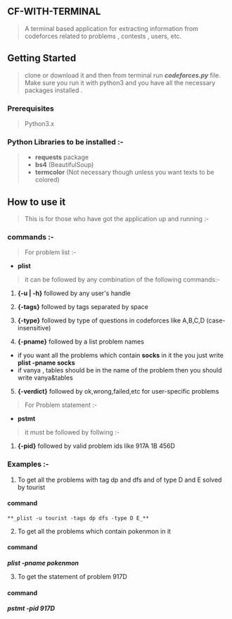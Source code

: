 ## **CF-WITH-TERMINAL**

> A terminal based application for extracting information from codeforces related to problems , contests , users, etc.

## Getting  Started
> clone or download it and then from terminal run **_codeforces.py_** file.  
Make sure you run it with python3 and you have all the necessary packages installed .

### **Prerequisites**
>   Python3.x

### Python Libraries to be installed :-
> * **requests** package
> * **bs4** (BeautifulSoup)
> * **termcolor** (Not necessary though unless you want texts to be colored)

## How to use it
> This is for those who have got the application up and running :-
### commands :-
> For problem list  :-
* **plist**  

> it can be followed by any combination of the following commands:-
1. **{-u | -h}** followed by any user's handle
>
2. **{-tags}** followed by tags separated by space
 >
3. **{-type}** followed by type of questions in codeforces like A,B,C,D (case-insensitive)
>
4. **{-pname}** followed by a list problem names
  * if you want all the problems which contain **socks** in it the you just write **plist -pname socks**
  * if vanya , tables should be in the name of the problem then you should write vanya&tables
>  
5. **{-verdict}** followed by ok,wrong,failed,etc for user-specific problems

> For Problem statement :-  
* **pstmt**

>it must be followed by follwing :-
1. **{-pid}** followed by valid problem ids like 917A 1B 456D
>
### Examples :-
>
1. To get all the problems with tag dp and dfs and of type D and E solved by tourist  
  #### **command**  
    **_plist -u tourist -tags dp dfs -type D E_**
>
2. To get all the problems which contain pokenmon in it  
#### **command**  
**_plist -pname pokenmon_**
>
3. To get the statement of problem 917D
#### **command**
_**pstmt -pid 917D**_
